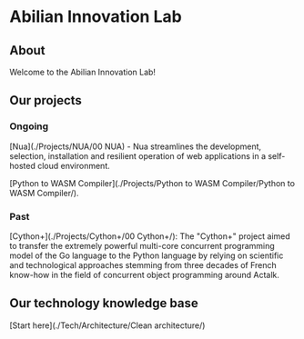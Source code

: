 # Abilian Innovation Lab

## About

Welcome to the Abilian Innovation Lab!

## Our projects

### Ongoing

[Nua](./Projects/NUA/00 NUA) - Nua streamlines the development, selection, installation and resilient operation of web applications in a self-hosted cloud environment.

[Python to WASM Compiler](./Projects/Python to WASM Compiler/Python to WASM Compiler/).

### Past

[Cython+](./Projects/Cython+/00 Cython+/): The "Cython+" project aimed to transfer the extremely powerful multi-core concurrent programming model of the Go language to the Python language by relying on scientific and technological approaches stemming from three decades of French know-how in the field of concurrent object programming around Actalk.

## Our technology knowledge base

[Start here](./Tech/Architecture/Clean architecture/)
